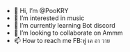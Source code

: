- 👋 Hi, I’m @PooKRY
- 👀 I’m interested in music
- 🌱 I’m currently learning Bot discord
- 💞️ I’m looking to collaborate on Ammm
- 📫 How to reach me FB:พู่ เค อา วาย

<!---
PooKRY/PooKRY is a ✨ special ✨ repository because its `README.md` (this file) appears on your GitHub profile.
You can click the Preview link to take a look at your changes.
--->
